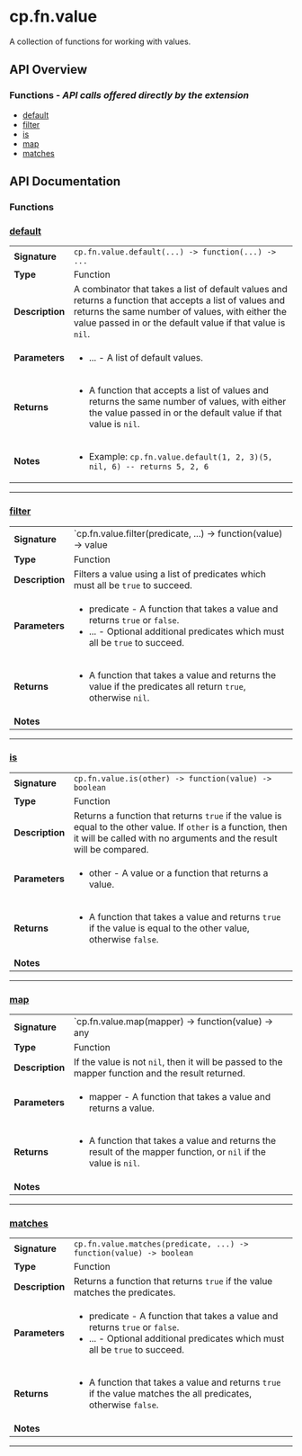 # cp.fn.value

A collection of functions for working with values.

## API Overview
### **Functions** - _API calls offered directly by the extension_
 * [default](#default)
 * [filter](#filter)
 * [is](#is)
 * [map](#map)
 * [matches](#matches)


## API Documentation

### Functions


### [default](#default)

|                                             |                                                                                     |
| --------------------------------------------|-------------------------------------------------------------------------------------|
| **Signature**                               | `cp.fn.value.default(...) -> function(...) -> ...`                                                                    |
| **Type**                                    | Function                                                                     |
| **Description**                             | A combinator that takes a list of default values and returns a function that accepts a list of values and returns the same number of values, with either the value passed in or the default value if that value is `nil`.                                                                     |
| **Parameters**                              | <ul><li>... - A list of default values.</li></ul> |
| **Returns**                                 | <ul><li>A function that accepts a list of values and returns the same number of values, with either the value passed in or the default value if that value is `nil`.</li></ul>          |
| **Notes**                                   | <ul><li>Example: `cp.fn.value.default(1, 2, 3)(5, nil, 6) -- returns 5, 2, 6`</li></ul>                |

---

### [filter](#filter)

|                                             |                                                                                     |
| --------------------------------------------|-------------------------------------------------------------------------------------|
| **Signature**                               | `cp.fn.value.filter(predicate, ...) -> function(value) -> value | nil`                                                                    |
| **Type**                                    | Function                                                                     |
| **Description**                             | Filters a value using a list of predicates which must all be `true` to succeed.                                                                     |
| **Parameters**                              | <ul><li>predicate - A function that takes a value and returns `true` or `false`.</li><li>... - Optional additional predicates which must all be `true` to succeed.</li></ul> |
| **Returns**                                 | <ul><li>A function that takes a value and returns the value if the predicates all return `true`, otherwise `nil`.</li></ul>          |
| **Notes**                                   | <ul></ul>                |

---

### [is](#is)

|                                             |                                                                                     |
| --------------------------------------------|-------------------------------------------------------------------------------------|
| **Signature**                               | `cp.fn.value.is(other) -> function(value) -> boolean`                                                                    |
| **Type**                                    | Function                                                                     |
| **Description**                             | Returns a function that returns `true` if the value is equal to the other value. If `other` is a function, then it will be called with no arguments and the result will be compared.                                                                     |
| **Parameters**                              | <ul><li>other - A value or a function that returns a value.</li></ul> |
| **Returns**                                 | <ul><li>A function that takes a value and returns `true` if the value is equal to the other value, otherwise `false`.</li></ul>          |
| **Notes**                                   | <ul></ul>                |

---

### [map](#map)

|                                             |                                                                                     |
| --------------------------------------------|-------------------------------------------------------------------------------------|
| **Signature**                               | `cp.fn.value.map(mapper) -> function(value) -> any | nil`                                                                    |
| **Type**                                    | Function                                                                     |
| **Description**                             | If the value is not `nil`, then it will be passed to the mapper function and the result returned.                                                                     |
| **Parameters**                              | <ul><li>mapper - A function that takes a value and returns a value.</li></ul> |
| **Returns**                                 | <ul><li>A function that takes a value and returns the result of the mapper function, or `nil` if the value is `nil`.</li></ul>          |
| **Notes**                                   | <ul></ul>                |

---

### [matches](#matches)

|                                             |                                                                                     |
| --------------------------------------------|-------------------------------------------------------------------------------------|
| **Signature**                               | `cp.fn.value.matches(predicate, ...) -> function(value) -> boolean`                                                                    |
| **Type**                                    | Function                                                                     |
| **Description**                             | Returns a function that returns `true` if the value matches the predicates.                                                                     |
| **Parameters**                              | <ul><li>predicate - A function that takes a value and returns `true` or `false`.</li><li>... - Optional additional predicates which must all be `true` to succeed.</li></ul> |
| **Returns**                                 | <ul><li>A function that takes a value and returns `true` if the value matches the all predicates, otherwise `false`.</li></ul>          |
| **Notes**                                   | <ul></ul>                |

---
